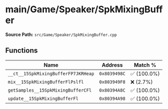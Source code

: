 # main/Game/Speaker/SpkMixingBuffer

**Source Path:** `src/Game/Speaker/SpkMixingBuffer.cpp`

## Functions

| Name | Address | Match % |
|------|---------|---------|
| `__ct__15SpkMixingBufferFP7JKRHeap` | `0x8039498C` | :white_check_mark: (100.0%) |
| `mix__15SpkMixingBufferFlPslfl` | `0x803949F8` | :x: (2.7%) |
| `getSamples__15SpkMixingBufferCFl` | `0x80394A8C` | :white_check_mark: (100.0%) |
| `update__15SpkMixingBufferFl` | `0x80394A98` | :white_check_mark: (100.0%) |